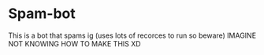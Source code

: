 # Spam-bot
This is a bot that spams ig
(uses lots of recorces to run so beware)
IMAGINE NOT KNOWING HOW TO MAKE THIS XD
